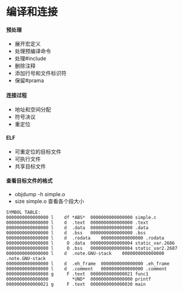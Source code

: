 # 编译和连接
#### 预处理
* 展开宏定义
* 处理预编译命令
* 处理#include
* 删除注释
* 添加行号和文件标识符
* 保留#prama

#### 连接过程
* 地址和空间分配
* 符号决议
* 重定位

#### ELF
* 可重定位的目标文件
* 可执行文件
* 共享目标文件

#### 查看目标文件的格式
* objdump -h simple.o
* size simple.o 查看各个段大小

```
SYMBOL TABLE:
0000000000000000 l    df *ABS*	0000000000000000 simple.c
0000000000000000 l    d  .text	0000000000000000 .text
0000000000000000 l    d  .data	0000000000000000 .data
0000000000000000 l    d  .bss	0000000000000000 .bss
0000000000000000 l    d  .rodata	0000000000000000 .rodata
0000000000000000 l     O .data	0000000000000004 static_var.2686
0000000000000000 l     O .bss	0000000000000004 static_var2.2687
0000000000000000 l    d  .note.GNU-stack	0000000000000000 .note.GNU-stack
0000000000000000 l    d  .eh_frame	0000000000000000 .eh_frame
0000000000000000 l    d  .comment	0000000000000000 .comment
0000000000000000 g     F .text	0000000000000021 func1
0000000000000000         *UND*	0000000000000000 printf
0000000000000021 g     F .text	0000000000000030 main
```